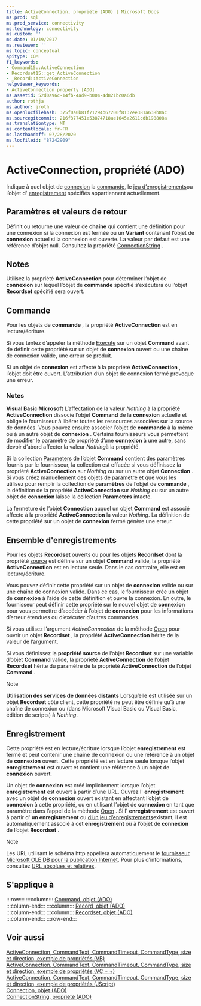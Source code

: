 ```yaml
---
title: ActiveConnection, propriété (ADO) | Microsoft Docs
ms.prod: sql
ms.prod_service: connectivity
ms.technology: connectivity
ms.custom: ''
ms.date: 01/19/2017
ms.reviewer: ''
ms.topic: conceptual
apitype: COM
f1_keywords:
- Command15::ActiveConnection
- Recordset15::get_ActiveConnection
- _Record::ActiveConnection
helpviewer_keywords:
- ActiveConnection property [ADO]
ms.assetid: 52d0a96c-14fb-4ad9-b004-4d821bc0a6db
author: rothja
ms.author: jroth
ms.openlocfilehash: 375f0a0b81f71294b67200f8137ee381a638b8ac
ms.sourcegitcommit: 216f377451e53874718ae1645a2611cdb198808a
ms.translationtype: MT
ms.contentlocale: fr-FR
ms.lasthandoff: 07/28/2020
ms.locfileid: "87242909"
---
```

# <a name="activeconnection-property-ado"></a>ActiveConnection, propriété (ADO)
Indique à quel objet de [connexion](../../../ado/reference/ado-api/connection-object-ado.md) la [commande](../../../ado/reference/ado-api/command-object-ado.md), le [jeu d’enregistrements](../../../ado/reference/ado-api/recordset-object-ado.md)ou l’objet d' [enregistrement](../../../ado/reference/ado-api/record-object-ado.md) spécifiés appartiennent actuellement.  
  
## <a name="settings-and-return-values"></a>Paramètres et valeurs de retour  
 Définit ou retourne une valeur de **chaîne** qui contient une définition pour une connexion si la connexion est fermée ou un **Variant** contenant l’objet de **connexion** actuel si la connexion est ouverte. La valeur par défaut est une référence d’objet null. Consultez la propriété [ConnectionString](../../../ado/reference/ado-api/connectionstring-property-ado.md) .  
  
## <a name="remarks"></a>Notes  
 Utilisez la propriété **ActiveConnection** pour déterminer l’objet de **connexion** sur lequel l’objet de **commande** spécifié s’exécutera ou l’objet **Recordset** spécifié sera ouvert.  
  
## <a name="command"></a>Commande  
 Pour les objets de **commande** , la propriété **ActiveConnection** est en lecture/écriture.  
  
 Si vous tentez d’appeler la méthode [Execute](../../../ado/reference/ado-api/execute-method-ado-command.md) sur un objet **Command** avant de définir cette propriété sur un objet de **connexion** ouvert ou une chaîne de connexion valide, une erreur se produit.  
  
 Si un objet de **connexion** est affecté à la propriété **ActiveConnection** , l’objet doit être ouvert. L’attribution d’un objet de connexion fermé provoque une erreur.  
  
### <a name="note"></a>Notes  
 **Visual Basic Microsoft** L’affectation de la valeur *Nothing* à la propriété **ActiveConnection** dissocie l’objet **Command** de la **connexion** actuelle et oblige le fournisseur à libérer toutes les ressources associées sur la source de données. Vous pouvez ensuite associer l’objet de **commande** à la même ou à un autre objet de **connexion** . Certains fournisseurs vous permettent de modifier le paramètre de propriété d’une **connexion** à une autre, sans devoir d’abord affecter la valeur *Nothing*à la propriété.  
  
 Si la collection [Parameters](../../../ado/reference/ado-api/parameters-collection-ado.md) de l’objet **Command** contient des paramètres fournis par le fournisseur, la collection est effacée si vous définissez la propriété **ActiveConnection** sur *Nothing* ou sur un autre objet **Connection** . Si vous créez manuellement des objets de [paramètre](../../../ado/reference/ado-api/parameter-object.md) et que vous les utilisez pour remplir la collection de **paramètres** de l’objet de **commande** , la définition de la propriété **ActiveConnection** sur *Nothing* ou sur un autre objet de **connexion** laisse la collection **Parameters** intacte.  
  
 La fermeture de l’objet **Connection** auquel un objet **Command** est associé affecte à la propriété **ActiveConnection** la valeur *Nothing*. La définition de cette propriété sur un objet de **connexion** fermé génère une erreur.  
  
## <a name="recordset"></a>Ensemble d'enregistrements  
 Pour les objets **Recordset** ouverts ou pour les objets **Recordset** dont la propriété [source](../../../ado/reference/ado-api/source-property-ado-recordset.md) est définie sur un objet **Command** valide, la propriété **ActiveConnection** est en lecture seule. Dans le cas contraire, elle est en lecture/écriture.  
  
 Vous pouvez définir cette propriété sur un objet de **connexion** valide ou sur une chaîne de connexion valide. Dans ce cas, le fournisseur crée un objet de **connexion** à l’aide de cette définition et ouvre la connexion. En outre, le fournisseur peut définir cette propriété sur le nouvel objet de **connexion** pour vous permettre d’accéder à l’objet de **connexion** pour les informations d’erreur étendues ou d’exécuter d’autres commandes.  
  
 Si vous utilisez l’argument *ActiveConnection* de la méthode [Open](../../../ado/reference/ado-api/open-method-ado-recordset.md) pour ouvrir un objet **Recordset** , la propriété **ActiveConnection** hérite de la valeur de l’argument.  
  
 Si vous définissez la **propriété source** de l’objet **Recordset** sur une variable d’objet **Command** valide, la propriété **ActiveConnection** de l’objet **Recordset** hérite du paramètre de la propriété **ActiveConnection** de l’objet **Command** .  
  
> [!NOTE]
>  **Utilisation des services de données distants** Lorsqu’elle est utilisée sur un objet **Recordset** côté client, cette propriété ne peut être définie qu’à une chaîne de connexion ou (dans Microsoft Visual Basic ou Visual Basic, édition de scripts) à *Nothing*.  
  
## <a name="record"></a>Enregistrement  
 Cette propriété est en lecture/écriture lorsque l’objet **enregistrement** est fermé et peut contenir une chaîne de connexion ou une référence à un objet de **connexion** ouvert. Cette propriété est en lecture seule lorsque l’objet **enregistrement** est ouvert et contient une référence à un objet de **connexion** ouvert.  
  
 Un objet de **connexion** est créé implicitement lorsque l’objet **enregistrement** est ouvert à partir d’une URL. Ouvrez l' **enregistrement** avec un objet de **connexion** ouvert existant en affectant l’objet de **connexion** à cette propriété, ou en utilisant l’objet de **connexion** en tant que paramètre dans l’appel de la méthode [Open](../../../ado/reference/ado-api/open-method-ado-record.md) . Si l' **enregistrement** est ouvert à partir d' **un enregistrement** ou [d’un jeu d’enregistrements](../../../ado/reference/ado-api/recordset-object-ado.md)existant, il est automatiquement associé à cet **enregistrement** ou à l’objet de **connexion** de l’objet **Recordset** .  
  
> [!NOTE]
>  Les URL utilisant le schéma http appellera automatiquement le [fournisseur Microsoft OLE DB pour la publication Internet](../../../ado/guide/appendixes/microsoft-ole-db-provider-for-internet-publishing.md). Pour plus d’informations, consultez [URL absolues et relatives](../../../ado/guide/data/absolute-and-relative-urls.md).  
  
## <a name="applies-to"></a>S'applique à  

:::row:::
    :::column:::
        [Command, objet (ADO)](../../../ado/reference/ado-api/command-object-ado.md)  
    :::column-end:::
    :::column:::
        [Record, objet (ADO)](../../../ado/reference/ado-api/record-object-ado.md)  
    :::column-end:::
    :::column:::
        [Recordset, objet (ADO)](../../../ado/reference/ado-api/recordset-object-ado.md)  
    :::column-end:::
:::row-end:::

## <a name="see-also"></a>Voir aussi  
 [ActiveConnection, CommandText, CommandTimeout, CommandType, size et direction, exemple de propriétés (VB)](../../../ado/reference/ado-api/activeconnection-commandtext-commandtimeout-commandtype-size-example-vb.md)   
 [ActiveConnection, CommandText, CommandTimeout, CommandType, size et direction, exemple de propriétés (VC + +)](../../../ado/reference/ado-api/activeconnection-commandtext-commandtimeout-commandtype-size-example-vc.md)   
 [ActiveConnection, CommandText, CommandTimeout, CommandType, size et direction, exemple de propriétés (JScript)](../../../ado/reference/ado-api/activeconnection-commandtext-timeout-type-size-example-jscript.md)   
 [Connection, objet (ADO)](../../../ado/reference/ado-api/connection-object-ado.md)   
 [ConnectionString, propriété (ADO)](../../../ado/reference/ado-api/connectionstring-property-ado.md)

